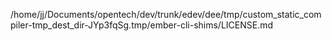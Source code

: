 /home/jj/Documents/opentech/dev/trunk/edev/dee/tmp/custom_static_compiler-tmp_dest_dir-JYp3fqSg.tmp/ember-cli-shims/LICENSE.md